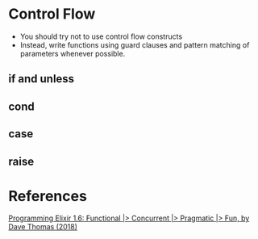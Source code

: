 # Control Flow

- You should try not to use control flow constructs
- Instead, write functions using guard clauses and pattern matching of parameters whenever possible.

## if and unless

## cond

## case

## raise

# References

[Programming Elixir 1.6: Functional |> Concurrent |> Pragmatic |> Fun, by Dave Thomas (2018)](http://bit.ly/2rqD9VF)
